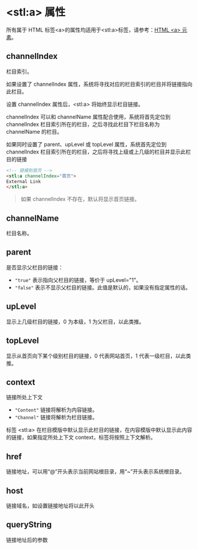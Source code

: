# &lt;stl:a&gt; 属性

所有属于 HTML 标签&lt;a&gt;的属性均适用于&lt;stl:a&gt;标签，请参考：[HTML &lt;a&gt; 元素](/reference_html/a)。

## channelIndex

栏目索引。

如果设置了 channelIndex 属性，系统将寻找对应的栏目索引的栏目并将链接指向此栏目。

设置 channelIndex 属性后，&lt;stl:a&gt; 将始终显示栏目链接。

channelIndex 可以和 channelName 属性配合使用，系统将首先定位到 channelIndex 栏目索引所在的栏目，之后寻找此栏目下栏目名称为 channelName 的栏目。

如果同时设置了 parent、upLevel 或 topLevel 属性，系统首先定位到 channelIndex 栏目索引所在的栏目，之后将寻找上级或上几级的栏目并显示此栏目的链接

```html
<!-- 链接到首页 -->
<stl:a channelIndex="首页">
External Link
</stl:a>
```

> 如果 channelIndex 不存在，默认将显示首页链接。

## channelName

栏目名称。

## parent

是否显示父栏目的链接：

- `"true"` 表示指向父栏目的链接，等价于 upLevel="1"。
- `"false"` 表示不显示父栏目的链接。此值是默认的，如果没有指定属性的话。

## upLevel

显示上几级栏目的链接，0 为本级，1 为父栏目，以此类推。

## topLevel

显示从首页向下某个级别栏目的链接，0 代表网站首页，1 代表一级栏目，以此类推。

## context

链接所处上下文

- `"Content"` 链接将解析为内容链接。
- `"Channel"` 链接将解析为栏目链接。

标签 &lt;stl:a&gt; 在栏目模版中默认显示此栏目的链接，在内容模版中默认显示此内容的链接，如果指定所处上下文 context，标签将按照上下文解析。

## href

链接地址，可以用“@”开头表示当前网站根目录，用“~”开头表示系统根目录。

## host

链接域名，如设置链接地址将以此开头

## queryString

链接地址后的参数
